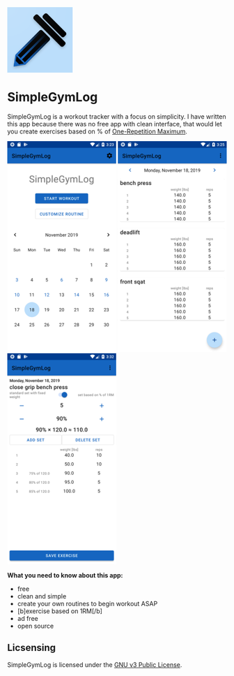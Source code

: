 <img src="/screenshots/logo.png" align="center" height="150" width="150" >

# SimpleGymLog

SimpleGymLog is a workout tracker with a focus on simplicity.
I have written this app because there was no free app with clean interface, that would let you create exercises based on % of [One-Repetition Maximum](https://en.wikipedia.org/wiki/One-repetition_maximum).

<img src="screenshots/main_screen.png" width="250" > <img src="/screenshots/workout_screen.png" width="250" > <img src="/screenshots/add_exercie_screen.png" width="250" >


**What you need to know about this app:**
- free
- clean and simple
- create your own routines to begin workout ASAP
- [b]exercise based on 1RM[/b]
- ad free
- open source

## Licsensing
SimpleGymLog is licensed under the [GNU v3 Public License](/LICENSE). 

